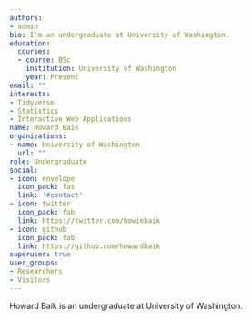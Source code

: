 ```yaml
---
authors:
- admin
bio: I'm an undergraduate at University of Washington.
education:
  courses:
  - course: BSc 
    institution: University of Washington
    year: Present
email: ""
interests:
- Tidyverse
- Statistics
- Interactive Web Applications
name: Howard Baik
organizations:
- name: University of Washington
  url: ""
role: Undergraduate 
social:
- icon: envelope
  icon_pack: fas
  link: '#contact'
- icon: twitter
  icon_pack: fab
  link: https://twitter.com/howiebaik
- icon: github
  icon_pack: fab
  link: https://github.com/howardbaik
superuser: true
user_groups:
- Researchers
- Visitors
---
```


Howard Baik is an undergraduate at University of Washington.
